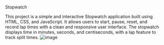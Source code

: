Stopwatch

This project is a simple and interactive Stopwatch application built using HTML, CSS, and JavaScript. It allows users to start, pause, reset, and record lap times with a clean and responsive user interface. The stopwatch displays time in minutes, seconds, and centiseconds, with a lap feature to track split times.
![image](https://github.com/user-attachments/assets/475290e3-df9e-453f-a8ec-8ac32047e420)
